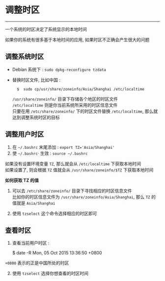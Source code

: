 # 调整时区

---

一个系统的时区决定了系统显示的本地时间  

如果你的系统有很多基于本地时间的应用, 如果时区不正确会产生很大的问题  

## 调整系统时区

* Debian 系统下 :  `sudo dpkg-reconfigure tzdata`  
* 替换时区文件, 比如中国 :  

        $  sudo cp/usr/share/zoneinfo/Asia/Shanghai /etc/localtime

  `/usr/share/zoneinfo/` 目录下存储各个地区的时区文件  
  `/etc/localtime` 则是你当前系统所采用的时区信息文件  
  只要在用 `/etc/share/zoneinfo/` 下的时区文件替换 `/etc/localtime`, 那么就达到调整系统时区的目标  

## 调整用户时区  

1. 在 `~/.bashrc` 末尾添加 :  `export TZ='Asia/Shanghai'`  
2. 使 `~/.bashrc`· 生效 : `source ~/.bashrc`

如果没有设置环境变量 `TZ`, 那么就会从 `/etc/localtime` 下获取本地时间  
如果设置了, 则会根据 `TZ` 值就会从 `/usr/share/zoneinfo/$TZ` 下获取本地时间  

**如何获取 TZ 的值**  
1. 可以去 `/etc/share/zoneinfo/` 目录下寻找相应的时区信息文件  
   比如你的时区信息文件为 `/usr/share/zoneinfo/Asia/Shanghai`, 那么 `TZ` 的值就是 `Asia/Shanghai`  

2. 使用 `tzselect` 这个命令选择相应的时区即可  

## 查看时区  

1. 查看当前用户时区 :  

    $ date -R
    Mon, 05 Oct 2015 13:36:50 +0800

`+0800` 表示的正是中国所处的时区  

2. 使用 `tzselect` 选择你想查看的时区时间  
